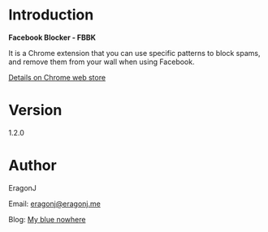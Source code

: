Introduction
============

**Facebook Blocker - FBBK** 

It is a Chrome extension that you can use specific patterns to block spams, and remove them from your wall when using Facebook.

[Details on Chrome web store](https://chrome.google.com/webstore/detail/ieohahnnccniajelojoanhpfppgincod)

Version
=======

1.2.0

Author
======

EragonJ

Email: eragonj@eragonj.me

Blog: [My blue nowhere](http://eragonj.me)

